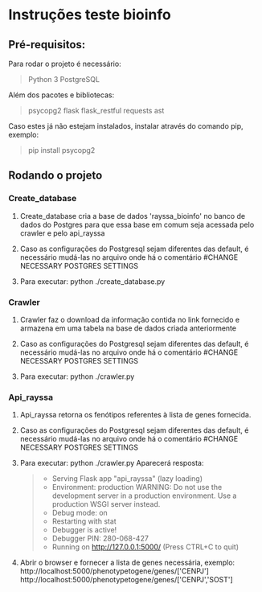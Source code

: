 # Instruções teste bioinfo
## Pré-requisitos:

Para rodar o projeto é necessário:
  >Python 3
  >PostgreSQL
  
Além dos pacotes e bibliotecas:
  >psycopg2
  >flask
  >flask_restful
  >requests
  >ast
  
Caso estes já não estejam instalados, instalar através do comando pip, exemplo:

  >pip install psycopg2
  
## Rodando o projeto

### Create_database
1) Create_database cria a base de dados 'rayssa_bioinfo' no banco de dados do Postgres para que essa base em comum seja acessada pelo crawler e pelo api_rayssa

2) Caso as configurações do Postgresql sejam diferentes das default, é necessário mudá-las no arquivo onde há o comentário #CHANGE NECESSARY POSTGRES SETTINGS

3) Para executar: python ./create_database.py

### Crawler
1) Crawler faz o download da informação contida no link fornecido e armazena em uma tabela na base de dados criada anteriormente

2) Caso as configurações do Postgresql sejam diferentes das default, é necessário mudá-las no arquivo onde há o comentário #CHANGE NECESSARY POSTGRES SETTINGS

3) Para executar: python ./crawler.py

### Api_rayssa
1) Api_rayssa retorna os fenótipos referentes à lista de genes fornecida.

2) Caso as configurações do Postgresql sejam diferentes das default, é necessário mudá-las no arquivo onde há o comentário #CHANGE NECESSARY POSTGRES SETTINGS

3) Para executar: python ./crawler.py
  Aparecerá resposta:
   > * Serving Flask app "api_rayssa" (lazy loading)
   > * Environment: production
   >  WARNING: Do not use the development server in a production environment.
   >  Use a production WSGI server instead.
   > * Debug mode: on
   > * Restarting with stat
   > * Debugger is active!
   > * Debugger PIN: 280-068-427
   > * Running on http://127.0.0.1:5000/ (Press CTRL+C to quit)
    
 4) Abrir o browser e fornecer a lista de genes necessária, exemplo:
    http://localhost:5000/phenotypetogene/genes/['CENPJ']
    http://localhost:5000/phenotypetogene/genes/['CENPJ','SOST']



  
